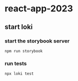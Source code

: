 # react-app-2023

## start loki
### start the storybook server
```
npm run storybook
```
### run tests
```
npx loki test
```
